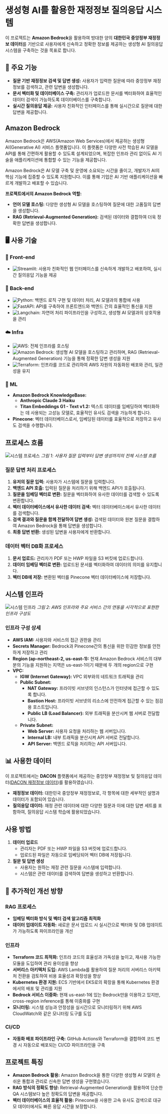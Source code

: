 # 생성형 AI를 활용한 재정정보 질의응답 시스템

이 프로젝트는 **Amazon Bedrock**을 활용하여 방대한 양의 **대한민국 중앙정부 재정정보 데이터**를 기반으로 사용자에게 신속하고 정확한 정보를 제공하는 생성형 AI 질의응답 시스템을 구축하는 것을 목표로 합니다.

## 🚀 주요 기능

- **질문 기반 재정정보 검색 및 답변 생성:** 사용자가 입력한 질문에 따라 중앙정부 재정정보를 검색하고, 관련 답변을 생성합니다.
- **문서 벡터화 및 데이터베이스 구축:** 관리자가 업로드한 문서를 벡터화하여 효율적인 데이터 검색이 가능하도록 데이터베이스를 구축합니다.
- **실시간 질의응답 제공:** 사용자 친화적인 인터페이스를 통해 실시간으로 질문에 대한 답변을 제공합니다.

## Amazon Bedrock

Amazon Bedrock은 AWS(Amazon Web Services)에서 제공하는 생성형 AI(Generative AI) 서비스 플랫폼입니다. 이 플랫폼은 다양한 사전 학습된 AI 모델을 API를 통해 간편하게 활용할 수 있도록 설계되었으며, 복잡한 인프라 관리 없이도 AI 기술을 애플리케이션에 통합할 수 있는 기능을 제공합니다.

Amazon Bedrock은 AI 모델 구축 및 운영에 소요되는 시간을 줄이고, 개발자가 AI의 핵심 기능에 집중할 수 있도록 지원합니다. 이를 통해 기업은 AI 기반 애플리케이션을 빠르게 개발하고 배포할 수 있습니다.

**프로젝트에서의 Amazon Bedrock 역할:**
- **언어 모델 호스팅:** 다양한 생성형 AI 모델을 호스팅하여 질문에 대한 고품질의 답변을 생성합니다.
- **RAG (Retrieval-Augmented Generation):** 검색된 데이터와 결합하여 더욱 정확한 답변을 생성합니다.

## 🖥️ 사용 기술

### 🎨 Front-end
- ![Streamlit](https://img.shields.io/badge/Streamlit-F37626?style=flat&logo=Streamlit&logoColor=white): 사용자 친화적인 웹 인터페이스를 신속하게 개발하고 배포하여, 실시간 질의응답 기능을 제공

### 🧰 Back-end
- ![Python](https://img.shields.io/badge/Python-3776AB?style=flat&logo=Python&logoColor=white): 백엔드 로직 구현 및 데이터 처리, AI 모델과의 통합에 사용
- ![FastAPI](https://img.shields.io/badge/FastAPI-009688?style=flat&logo=FastAPI&logoColor=white): API를 구축하여 프론트엔드와 백엔드 간의 효율적인 통신을 지원
- ![Langchain](https://img.shields.io/badge/Langchain-FF9900?style=flat&logo=Langchain&logoColor=white): 자연어 처리 파이프라인을 구성하고, 생성형 AI 모델과의 상호작용을 관리

### ☁️ Infra
- ![AWS](https://img.shields.io/badge/AWS-232F3E?style=flat&logo=Amazon-AWS&logoColor=white): 전체 인프라를 호스팅
- ![Amazon Bedrock](https://img.shields.io/badge/Amazon%20Bedrock-232F3E?style=flat&logo=Amazon-AWS&logoColor=white): 생성형 AI 모델을 호스팅하고 관리하며, RAG (Retrieval-Augmented Generation) 기능을 통해 정확한 답변 생성을 지원
- ![Terraform](https://img.shields.io/badge/Terraform-623CE4?style=flat&logo=Terraform&logoColor=white): 인프라를 코드로 관리하여 AWS 자원의 자동화된 배포와 관리, 일관성을 유지

### 🤖 ML
- **Amazon Bedrock KnowledgeBase:**
  - **Anthropic Claude 3 Haiku**
  - **Titan Embeddings G1 - Text v1.2:** 텍스트 데이터를 임베딩하여 벡터화하는 데 사용되는 고성능 모델로, 효율적인 유사도 검색을 가능하게 합니다.
- **Pinecone**: 벡터 데이터베이스로서, 임베딩된 데이터를 효율적으로 저장하고 유사도 검색을 수행합니다.

## 프로세스 흐름

![시스템 프로세스](https://github.com/user-attachments/assets/654ea54d-295b-4058-8f16-0b75b69ef048)
*그림 1: 사용자 질문 입력부터 답변 생성까지의 전체 시스템 흐름*  

### 질문 답변 처리 프로세스
1. **유저의 질문 입력:** 사용자가 시스템에 질문을 입력합니다.
2. **백엔드 API 호출:** 입력된 질문을 처리하기 위해 백엔드 API가 호출됩니다.
3. **질문을 임베딩 벡터로 변환:** 질문을 벡터화하여 유사한 데이터를 검색할 수 있도록 변환합니다.
4. **벡터 데이터베이스에서 유사한 데이터 검색:** 벡터 데이터베이스에서 유사한 데이터를 검색합니다.
5. **검색 결과와 질문을 함께 전달하여 답변 생성:** 검색된 데이터와 원본 질문을 결합하여 Amazon Bedrock을 통해 답변을 생성합니다.
6. **최종 답변 반환:** 생성된 답변을 사용자에게 반환합니다.

### 데이터 벡터 DB화 프로세스
1. **문서 업로드:** 관리자가 PDF 또는 HWP 파일을 S3 버킷에 업로드합니다.
2. **데이터 임베딩 벡터로 변환:** 업로드된 문서를 벡터화하여 데이터의 의미를 유지합니다.
3. **벡터 DB에 저장:** 변환된 벡터를 Pinecone 벡터 데이터베이스에 저장합니다.

## 시스템 인프라

![시스템 인프라](https://github.com/user-attachments/assets/20a4af29-3861-4ea8-946a-e800dbeab745)
*그림 2: AWS 인프라와 주요 서비스 간의 연동을 시각적으로 표현한 인프라 구성도*  

### 인프라 구성 상세
- **AWS IAM:** 사용자와 서비스의 접근 권한을 관리
- **Secrets Manager:** Bedrock과 Pinecone간의 통신을 위한 민감한 정보를 안전하게 저장하고 관리
- **Region (ap-northeast-2, us-east-1):** 현재 Amazon Bedrock 서비스의 대부분의 기능을 지원하는 지역은 us-east-1이기 때문에 두 개의 region으로 구현
- **VPC:**
  - **IGW (Internet Gateway):** VPC 외부와의 네트워크 트래픽을 관리
  - **Public Subnet:**
    - **NAT Gateway:** 프라이빗 서브넷의 인스턴스가 인터넷에 접근할 수 있도록 합니다.
    - **Bastion Host:** 프라이빗 서브넷의 리소스에 안전하게 접근할 수 있는 점검용 호스트입니다.
    - **Public LB (Load Balancer):** 외부 트래픽을 분산시켜 웹 서버로 전달합니다.
  - **Private Subnet:**
    - **Web Server:** 사용자 요청을 처리하는 웹 서버입니다.
    - **Internal LB:** 내부 트래픽을 분산시켜 API 서버로 전달합니다.
    - **API Server:** 백엔드 로직을 처리하는 API 서버입니다.

## 📊 사용한 데이터

이 프로젝트에서는 **DACON** 플랫폼에서 제공하는 중앙정부 재정정보 및 질의응답 데이터([DACON 재정정보 데이터](https://dacon.io/competitions/official/236295/data))를 활용하였습니다.

- **재정정보 데이터:** 대한민국 중앙정부 재정정보로, 각 항목에 대한 세부적인 설명과 데이터가 포함되어 있습니다.
- **질의응답 데이터:** 재정 관련 데이터에 대한 다양한 질문과 이에 대한 답변 세트를 포함하여, 질의응답 시스템 학습에 활용되었습니다.

## 사용 방법

1. **데이터 업로드**
   - 관리자는 PDF 또는 HWP 파일을 S3 버킷에 업로드합니다.
   - 업로드된 파일은 자동으로 임베딩되어 벡터 DB에 저장됩니다.
2. **질문 및 답변 생성**
   - 사용자는 원하는 재정 관련 질문을 시스템에 입력합니다.
   - 시스템은 관련 데이터를 검색하여 답변을 생성하고 반환합니다.

## 🔧 추가적인 개선 방향

### RAG 프로세스
- **임베딩 벡터화 방식 및 벡터 검색 알고리즘 최적화**
- **데이터 업데이트 자동화:** 새로운 문서 업로드 시 실시간으로 벡터화 및 DB 업데이트가 가능하도록 파이프라인을 개선

### 인프라
- **Terraform 코드 최적화:** 인프라 코드의 효율성과 가독성을 높이고, 재사용 가능한 모듈을 도입하여 관리 용이성을 향상
- **서버리스 아키텍처 도입:** AWS Lambda를 활용하여 질문 처리의 서버리스 아키텍처 전환을 검토하여 비용 효율성과 확장성을 향상
- **Kubernetes 환경 지원:** ECS 기반에서 EKS로의 확장을 통해 Kubernetes 환경에서의 배포 및 관리를 지원
- **Bedrock 서비스 이중화:** 현재 us-east-1에 있는 Bedrock만을 이용하고 있지만, cross-region inference를 통해 이중화를 구현
- **모니터링:** 시스템 성능과 안정성을 실시간으로 모니터링하기 위해 AWS CloudWatch와 같은 모니터링 도구를 도입

### CI/CD
- **자동화 배포 파이프라인 구축:** GitHub Actions와 Terraform을 결합하여 코드 변경 시 자동으로 배포되는 CI/CD 파이프라인을 구축

## 프로젝트 특징
- **Amazon Bedrock 활용:** Amazon Bedrock을 통한 다양한 생성형 AI 모델의 손쉬운 통합과 관리로 신속한 답변 생성을 구현했습니다.
- **RAG 방식의 정확도 향상:** Retrieval-Augmented Generation을 활용하여 단순한 QA 시스템보다 높은 정확도의 답변을 제공합니다.
- **벡터 데이터베이스의 효율적 활용:** Pinecone을 사용한 고속 유사도 검색으로 대규모 데이터에서도 빠른 응답 시간을 보장합니다.
